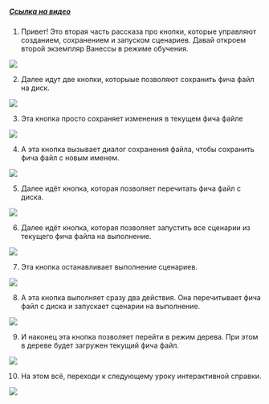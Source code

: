 ﻿##### [Ссылка на видео](https://youtu.be/uK0RNmIiUHU)

001. Привет! Это вторая часть рассказа про кнопки, которые управляют созданием, сохранением и запуском сценариев. Давай откроем второй экземпляр Ванессы в режиме обучения.

![](https://vanessa-files.do.bit-erp.ru/Doc/1.2.040.1/MD/Глава02/images/000_КнопкиЗапускаСценариевЧастьДва.png)

002. Далее идут две кнопки, которыые позволяют сохранить фича файл на диск.

![](https://vanessa-files.do.bit-erp.ru/Doc/1.2.040.1/MD/Глава02/images/003_КнопкиЗапускаСценариевЧастьДва.png)

003. Эта кнопка просто сохраняет изменения в текущем фича файле

![](https://vanessa-files.do.bit-erp.ru/Doc/1.2.040.1/MD/Глава02/images/008_КнопкиЗапускаСценариевЧастьДва.png)

004. А эта кнопка вызывает диалог сохранения файла, чтобы сохранить фича файл с новым именем.

![](https://vanessa-files.do.bit-erp.ru/Doc/1.2.040.1/MD/Глава02/images/013_КнопкиЗапускаСценариевЧастьДва.png)

005. Далее идёт кнопка, которая позволяет перечитать фича файл с диска.

![](https://vanessa-files.do.bit-erp.ru/Doc/1.2.040.1/MD/Глава02/images/018_КнопкиЗапускаСценариевЧастьДва.png)

006. Далее идёт кнопка, которая позволяет запустить все сценарии из текущего фича файла на выполнение.

![](https://vanessa-files.do.bit-erp.ru/Doc/1.2.040.1/MD/Глава02/images/023_КнопкиЗапускаСценариевЧастьДва.png)

007. Эта кнопка останавливает выполнение сценариев.

![](https://vanessa-files.do.bit-erp.ru/Doc/1.2.040.1/MD/Глава02/images/028_КнопкиЗапускаСценариевЧастьДва.png)

008. А эта кнопка выполняет сразу два действия. Она перечитывает фича файл с диска и запускает сценарии на выполнение.

![](https://vanessa-files.do.bit-erp.ru/Doc/1.2.040.1/MD/Глава02/images/034_КнопкиЗапускаСценариевЧастьДва.png)

009. И наконец эта кнопка позволяет перейти в режим дерева. При этом в дереве будет загружен текущий фича файл.

![](https://vanessa-files.do.bit-erp.ru/Doc/1.2.040.1/MD/Глава02/images/039_КнопкиЗапускаСценариевЧастьДва.png)

010. На этом всё, переходи к следующему уроку интерактивной справки.

![](https://vanessa-files.do.bit-erp.ru/Doc/1.2.040.1/MD/Глава02/images/042_КнопкиЗапускаСценариевЧастьДва.png)
